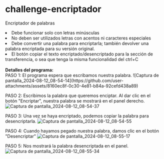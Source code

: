 # challenge-encriptador
Encriptador de palabras
<li>Debe funcionar solo con letras minúsculas</li>
<li>No deben ser utilizados letras con acentos ni caracteres especiales</li>
<li>Debe convertir una palabra para encriptarla; también devolver una palabra encriptada para su versión original.</li>
<li>El botón copiar el texto encriptado/desencriptado para la sección de transferencia, o sea que tenga la misma funcionalidad del ctrl+C</li>
<br>
<b>Detalles del programa:</b><br>
PASO 1:
El programa espera que escribamos nuestra palabra.
![Captura de pantalla_2024-08-12_08-54-14](https://github.com/user-attachments/assets/8160ec8f-0c30-4e81-b84a-92cefd438a89)

PASO 2:
Escribimos la palabra que queremos enciptar. Al dar clic en el botón "Encriptar", nuestra palabra se mostrará en el panel derecho.
![Captura de pantalla_2024-08-12_08-54-37](https://github.com/user-attachments/assets/8c73e8db-4f39-4fed-94dc-810758f2b1d9)

PASO 3:
Una vez se haya encriptado, podemos copiar la palabra para desencriptarla.
![Captura de pantalla_2024-08-12_08-54-55](https://github.com/user-attachments/assets/d1561196-66b3-45e7-ae7a-6be660064026)

PASO 4:
Cuando hayamos pegado nuestra palabra, damos clic en el botón "Desencriptar"
![Captura de pantalla_2024-08-12_08-55-17](https://github.com/user-attachments/assets/e53796fa-5600-496e-817e-2d36085ea145)

PASO 5:
Nos mostrará la palabra desencriptada en el panel.
![Captura de pantalla_2024-08-12_08-55-34](https://github.com/user-attachments/assets/ed5cd372-7ccc-426a-bd19-d13f10e4f583)


